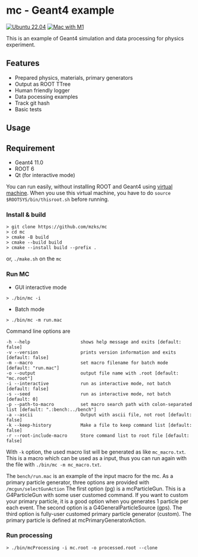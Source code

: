 # mc - Geant4 example


[![Ubuntu 22.04](https://github.com/mzks/mc/actions/workflows/ubuntu.yml/badge.svg)](https://github.com/mzks/mc/actions/workflows/ubuntu.yml)
[![Mac with M1](https://github.com/mzks/mc/actions/workflows/macos.yml/badge.svg)](https://github.com/mzks/mc/actions/workflows/macos.yml)

This is an example of Geant4 simulation and data processing for physics experiment.

## Features

- Prepared physics, materials, primary generators
- Output as ROOT TTree
- Human friendly logger
- Data pocessing examples
- Track git hash
- Basic tests

## Usage

## Requirement
- Geant4 11.0
- ROOT 6
- Qt (for interactive mode)

You can run easily, without installing ROOT and Geant4 using [virtual machine](https://wiki.kek.jp/display/geant4/Geant4+Virtual+Machine).
When you use this virtual machine, you have to do `source $ROOTSYS/bin/thisroot.sh` before running.

### Install & build
```
> git clone https://github.com/mzks/mc
> cd mc
> cmake -B build
> cmake --build build
> cmake --install build --prefix .
```
or, `./make.sh` on the `mc`

### Run MC

 - GUI interactive mode
```
> ./bin/mc -i
```

 - Batch mode
```
> ./bin/mc -m run.mac
```
Command line options are 
```
-h --help               	shows help message and exits [default: false]
-v --version            	prints version information and exits [default: false]
-m --macro              	set macro filename for batch mode [default: "run.mac"]
-o --output             	output file name with .root [default: "mc.root"]
-i --interactive        	run as interactive mode, not batch [default: false]
-s --seed               	run as interactive mode, not batch [default: 0]
-p --path-to-macro      	set macro search path with colon-separated list [default: ".:bench:../bench"]
-a --ascii              	Output with ascii file, not root [default: false]
-k --keep-history       	Make a file to keep command list [default: false]
-r --root-include-macro 	Store command list to root file [default: false]
```
With `-k` option, the used macro list will be generated as like `mc_macro.txt`.
This is a macro which can be used as a input, thus you can run again with the file with `./bin/mc -m mc_macro.txt`.

The `bench/run.mac` is an example of the input macro for the mc.
As a primary particle generator, three options are provided with `/mcgun/selectGunAction`
The first option (pg) is a mcParticleGun. 
This is a G4ParticleGun with some user customed command.
If you want to custom your primary particle, it is a good option when you generates 1 particle per each event.
The second option is a G4GeneralParticleSource (gps).
The third option is fully-user customed primary particle generator (custom).
The primary particle is defined at mcPrimaryGeneratorAction.


### Run processing
```
> ./bin/mcProcessing -i mc.root -o processed.root --clone
```



